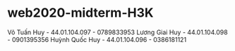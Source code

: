 # web2020-midterm-H3K
Võ Tuấn Huy - 44.01.104.097 - 0789833953
Lương Giai Huy - 44.01.104.098 - 0901395356
Huỳnh Quốc Huy - 44.01.104.096 - 0386181121
